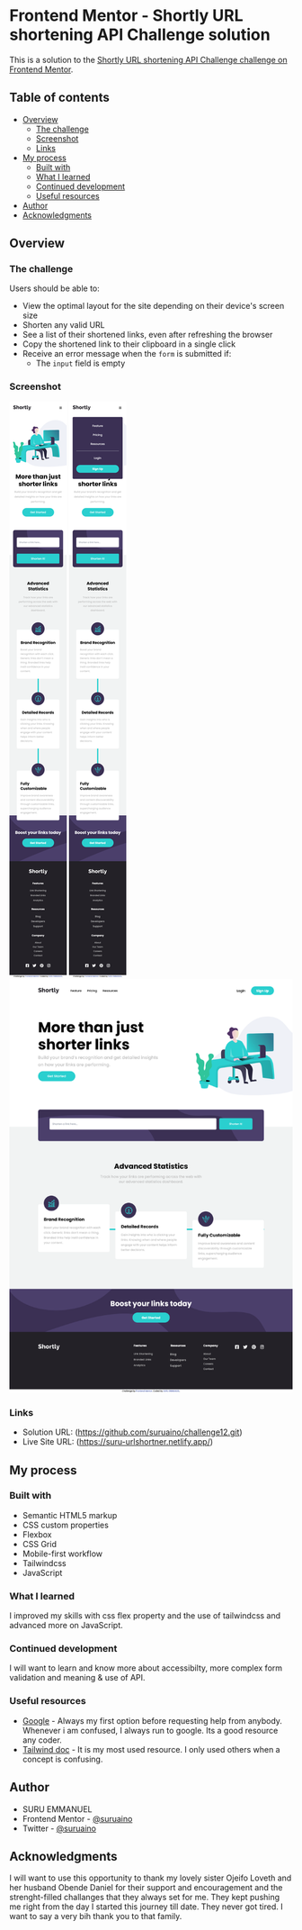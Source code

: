 # Frontend Mentor - Shortly URL shortening API Challenge solution

This is a solution to the [Shortly URL shortening API Challenge challenge on Frontend Mentor](https://www.frontendmentor.io/challenges/url-shortening-api-landing-page-2ce3ob-G).

## Table of contents

- [Overview](#overview)
  - [The challenge](#the-challenge)
  - [Screenshot](#screenshot)
  - [Links](#links)
- [My process](#my-process)
  - [Built with](#built-with)
  - [What I learned](#what-i-learned)
  - [Continued development](#continued-development)
  - [Useful resources](#useful-resources)
- [Author](#author)
- [Acknowledgments](#acknowledgments)

## Overview

### The challenge

Users should be able to:

- View the optimal layout for the site depending on their device's screen size
- Shorten any valid URL
- See a list of their shortened links, even after refreshing the browser
- Copy the shortened link to their clipboard in a single click
- Receive an error message when the `form` is submitted if:
  - The `input` field is empty

### Screenshot

![Mobile](./api-mobile.png)
![Mobile Menu](./api-menu.png)
![Desktop](./api-desktop.png)


### Links

- Solution URL: (https://github.com/suruaino/challenge12.git)
- Live Site URL: (https://suru-urlshortner.netlify.app/)

## My process

### Built with

- Semantic HTML5 markup
- CSS custom properties
- Flexbox
- CSS Grid
- Mobile-first workflow
- Tailwindcss
- JavaScript


### What I learned

I improved my skills with css flex property and the use of tailwindcss and advanced more on JavaScript. 

### Continued development

I will want to learn and know more about accessibilty, more complex form validation and meaning & use of API.


### Useful resources

- [Google](https://www.google.com) - Always my first option before requesting help from anybody. Whenever i am confused, I always run to google. Its a good resource any coder.
- [Tailwind doc](https://www.tailwindcss/docs.com) - It is my most used resource. I only used others when a concept is confusing.

## Author

- SURU EMMANUEL
- Frontend Mentor - [@suruaino](https://www.frontendmentor.io/profile/suruaino)
- Twitter - [@suruaino](https://www.twitter.com/suruaino)


## Acknowledgments

I will want to use this opportunity to thank my lovely sister Ojeifo Loveth and her husband Obende Daniel for their support and encouragement and the strenght-filled challanges that they always set for me. They kept pushing me right from the day I started this journey till date. They never got tired. I want to say a very bih thank you to that family.
